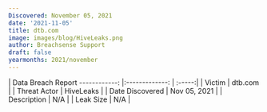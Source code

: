 ```yaml
---
Discovered: November 05, 2021
date: '2021-11-05'
title: dtb.com
image: images/blog/HiveLeaks.png
author: Breachsense Support
draft: false
yearmonths: 2021/november
---
```



| Data Breach Report
------------:   |:-------------:    | :-----:|
| Victim    | dtb.com      | 
| Threat Actor    | HiveLeaks      | 
| Date Discovered    | Nov 05, 2021      | 
| Description    | N/A      | 
| Leak Size    | N/A      | 


